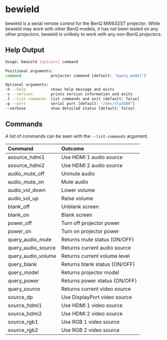 bewield
=======

bewield is a serial remote control for the BenQ MW632ST projector.
While bewield may work with other BenQ models, it has not been tested
on any other projectors.  bewield is unlikely to work with any
non-BenQ projectors.


Help Output
-----------

```bash
Usage: bewield [options] command

Positional arguments:
command             projector command [default: "query_model"]

Optional arguments:
-h --help           shows help message and exits
-v --version        prints version information and exits
-l --list-commands  list commands and exit [default: false]
-p --port           serial port [default: "/dev/ttyUSB0"]
--verbose           show detailed status [default: false]
```


Commands
--------

A list of commands can be seen with the `--list-commands` argument.

| Command            | Outcome                       |
| :------------------| :---------------------------- |
| asource_hdmi1      | Use HDMI 1 audio source       |
| asource_hdmi2      | Use HDMI 2 audio source       |
| audio_mute_off     | Unmute audio                  |
| audio_mute_on      | Mute audio                    |
| audio_vol_down     | Lower volume                  |
| audio_vol_up       | Raise volume                  |
| blank_off          | Unblank screen                |
| blank_on           | Blank screen                  |
| power_off          | Turn off projector power      |
| power_on           | Turn on projector power       |
| query_audio_mute   | Returns mute status (ON/OFF)  |
| query_audio_source | Returns current audio source  |
| query_audio_volume | Returns current volume level  |
| query_blank        | Returns blank status (ON/OFF) |
| query_model        | Returns projector model       |
| query_power        | Returns power status (ON/OFF) |
| query_source       | Returns current video source  |
| source_dp          | Use DisplayPort video source  |
| source_hdmi1       | Use HDMI 1 video source       |
| source_hdmi2       | Use HDMI 2 video source       |
| source_rgb1        | Use RGB 1 video source        |
| source_rgb2        | Use RGB 2 video source        |
